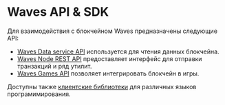 # Waves API & SDK

Для взаимодействия с блокчейном Waves предназначены следующие API:

* [Waves Data service API](/en/building-apps/waves-api-and-sdk/waves-data-service-api) используется для чтения данных блокчейна.
* [Waves Node REST API](/ru/waves-node/node-api/) предоставляет интерфейс для отправки транзакций и ряд утилит.
* [Waves Games API](/en/building-apps/waves-api-and-sdk/waves-gaming-api/) позволяет интегрировать блокчейн в игры.

Доступны также [клиентские библиотеки](/en/building-apps/waves-api-and-sdk/client-libraries/) для различных языков програмимирования.

